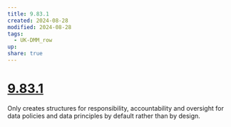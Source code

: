 ```yaml
---
title: 9.83.1
created: 2024-08-28
modified: 2024-08-28
tags:
  - UK-DMM_row
up: 
share: true
---
```

# [9.83.1](9.83.1.md)

Only creates structures for responsibility, accountability and oversight for data policies and data principles by default rather than by design.
